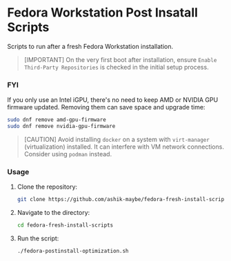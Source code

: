 # Fedora Workstation Post Insatall Scripts

Scripts to run after a fresh Fedora Workstation installation.

> [IMPORTANT]
> On the very first boot after installation, ensure `Enable Third-Party Repositories` is checked in the initial setup process.

### FYI

If you only use an Intel iGPU, there's no need to keep AMD or NVIDIA GPU firmware updated. Removing them can save space and upgrade time:

```bash
sudo dnf remove amd-gpu-firmware
sudo dnf remove nvidia-gpu-firmware
```

> [CAUTION]
> Avoid installing `docker` on a system with `virt-manager` (virtualization) installed. It can interfere with VM network connections. Consider using `podman` instead.

### Usage

1.  Clone the repository:
    ```bash
    git clone https://github.com/ashik-maybe/fedora-fresh-install-scripts.git
    ```
2.  Navigate to the directory:
    ```bash
    cd fedora-fresh-install-scripts
    ```
3.  Run the script:
    ```bash
    ./fedora-postinstall-optimization.sh
    ```
